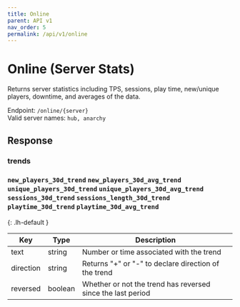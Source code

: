 ```yaml
---
title: Online
parent: API v1
nav_order: 5
permalink: /api/v1/online
---
```


# Online (Server Stats)

Returns server statistics including TPS, sessions, play time, new/unique players, downtime, and averages of the data.

Endpoint: `/online/{server}`
<br />
Valid server names: `hub, anarchy`

## Response

### trends
### `new_players_30d_trend` `new_players_30d_avg_trend` `unique_players_30d_trend` `unique_players_30d_avg_trend` `sessions_30d_trend` `sessions_length_30d_trend` `playtime_30d_trend` `playtime_30d_avg_trend`
{: .lh-default }

| Key       | Type    | Description                                                 |
|-----------|---------|-------------------------------------------------------------|
| text      | string  | Number or time associated with the trend                    |
| direction | string  | Returns "\+" or "\-" to declare direction of the trend      |
| reversed  | boolean | Whether or not the trend has reversed since the last period |
